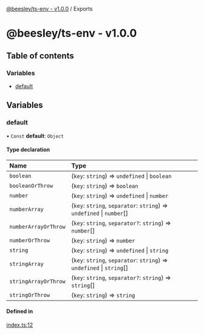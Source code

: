 [@beesley/ts-env - v1.0.0](README.md) / Exports

# @beesley/ts-env - v1.0.0

## Table of contents

### Variables

- [default](modules.md#default)

## Variables

### default

• `Const` **default**: `Object`

#### Type declaration

| Name | Type |
| :------ | :------ |
| `boolean` | (`key`: `string`) => `undefined` \| `boolean` |
| `booleanOrThrow` | (`key`: `string`) => `boolean` |
| `number` | (`key`: `string`) => `undefined` \| `number` |
| `numberArray` | (`key`: `string`, `separator`: `string`) => `undefined` \| `number`[] |
| `numberArrayOrThrow` | (`key`: `string`, `separator?`: `string`) => `number`[] |
| `numberOrThrow` | (`key`: `string`) => `number` |
| `string` | (`key`: `string`) => `undefined` \| `string` |
| `stringArray` | (`key`: `string`, `separator`: `string`) => `undefined` \| `string`[] |
| `stringArrayOrThrow` | (`key`: `string`, `separator?`: `string`) => `string`[] |
| `stringOrThrow` | (`key`: `string`) => `string` |

#### Defined in

[index.ts:12](https://github.com/bbeesley/ts-env/blob/main/src/index.ts#L12)
